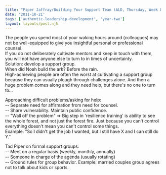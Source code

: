 ```yaml
---
title: "Piper Jaffray/Building Your Support Team (ALD, Thursday, Week 8)"
date: '2011-10-21'
tags: ['authentic-leadership-development', 'year-two']
layout: layouts/post.njk
---
```


The people you spend most of your waking hours around (colleagues) may not be well-equipped to give you insightful personal or professional counsel.\
If you do not deliberately cultivate mentors and keep in touch with them, you will not have anyone else to turn to in times of uncertainty.\
Solution: develop a support group.\
When did Noah build the ark? Before the rain.\
High-achieving people are often the worst at cultivating a support group because they can usually plough through challenges alone. And then a huge problem comes along and they need help, but there's no one to turn to...

Approaching difficult problems/asking for help:\
-- Separate need for affirmation from need for counsel.\
-- Share vulnerability. Maintain public confidence.\
-- "Wall off the problem" => Big step in 'resilience training' is ability to see the whole forest, and not just the forest fire. Just because you can't control everything doesn't mean you can't control some things.\
Example: "So I didn't get the job I wanted, but I still have X and I can still do Y."

Tad Piper on formal support groups:\
-- Meet on a regular basis (weekly, monthly, annually)\
-- Someone in charge of the agenda (usually rotating)\
-- Ground rules for group behavior. Example: married couples group agrees not to talk about kids or sports.
